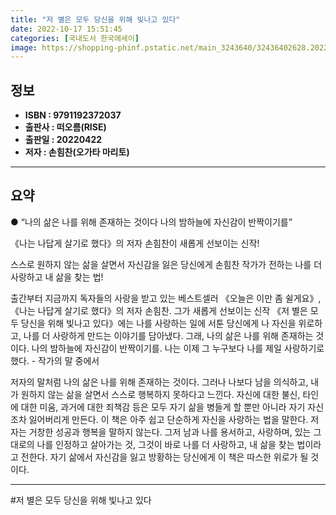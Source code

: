 ```yaml
---
title: "저 별은 모두 당신을 위해 빛나고 있다"
date: 2022-10-17 15:51:45
categories: [국내도서 한국에세이]
image: https://shopping-phinf.pstatic.net/main_3243640/32436402628.20220527050343.jpg
---
```


## **정보**

- **ISBN : 9791192372037**
- **출판사 : 떠오름(RISE)**
- **출판일 : 20220422**
- **저자 : 손힘찬(오가타 마리토)**

------



## **요약**

● “나의 삶은 나를 위해 존재하는 것이다  나의 밤하늘에 자신감이 반짝이기를”

《나는 나답게 살기로 했다》의 저자
손힘찬이 새롭게 선보이는 신작!

스스로 원하지 않는 삶을 살면서 자신감을 잃은 당신에게
손힘찬 작가가 전하는 나를 더 사랑하고 내 삶을 찾는 법!

출간부터 지금까지 독자들의 사랑을 받고 있는 베스트셀러 《오늘은 이만 좀 쉴게요》, 《나는 나답게 살기로 했다》의 저자 손힘찬. 그가 새롭게 선보이는 신작 《저 별은 모두 당신을 위해 빛나고 있다》에는 나를 사랑하는 일에 서툰 당신에게 나 자신을 위로하고, 나를 더 사랑하게 만드는 이야기를 담아냈다.
그래, 나의 삶은 나를 위해 존재하는 것이다.
나의 밤하늘에 자신감이 반짝이기를.
나는 이제 그 누구보다 나를 제일 사랑하기로 했다. - 작가의 말 중에서

저자의 말처럼 나의 삶은 나를 위해 존재하는 것이다. 그러나 나보다 남을 의식하고, 내가 원하지 않는 삶을 살면서 스스로 행복하지 못하다고 느낀다. 자신에 대한 불신, 타인에 대한 미움, 과거에 대한 죄책감 등은 모두 자기 삶을 병들게 할 뿐만 아니라 자기 자신조차 잃어버리게 만든다.
이 책은 아주 쉽고 단순하게 자신을 사랑하는 법을 말한다. 저자는 거창한 성공과 행복을 말하지 않는다. 그저 남과 나를 용서하고, 사랑하며, 있는 그대로의 나를 인정하고 살아가는 것, 그것이 바로 나를 더 사랑하고, 내 삶을 찾는 법이라고 전한다. 자기 삶에서 자신감을 잃고 방황하는 당신에게 이 책은 따스한 위로가 될 것이다.

------

#저 별은 모두 당신을 위해 빛나고 있다


